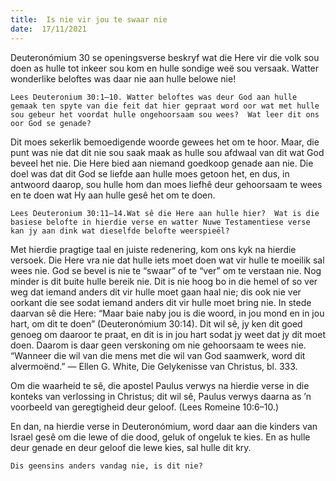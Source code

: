 ```yaml
---
title:  Is nie vir jou te swaar nie
date:  17/11/2021
---
```


Deuteronómium 30 se openingsverse beskryf wat die Here vir die volk sou doen as hulle tot inkeer sou kom en hulle sondige weë sou versaak. Watter wonderlike beloftes was daar nie aan hulle belowe nie!

`Lees Deuteronium 30:1–10. Watter beloftes was deur God aan hulle gemaak ten spyte van die feit dat hier gepraat word oor wat met hulle sou gebeur het voordat hulle ongehoorsaam sou wees?  Wat leer dit ons oor God se genade?`

Dit moes sekerlik bemoedigende woorde gewees het om te hoor. Maar, die punt was nie dat dit nie sou saak maak as hulle sou afdwaal van dit wat God beveel het nie. Die Here bied aan niemand goedkoop genade aan nie. Die doel was dat dit God se liefde aan hulle moes getoon het, en dus, in antwoord daarop, sou hulle hom dan moes liefhê deur gehoorsaam te wees en te doen wat Hy aan hulle gesê het om te doen.

`Lees Deuteronium 30:11–14.Wat sê die Here aan hulle hier?  Wat is die basiese belofte in hierdie verse en watter Nuwe Testamentiese verse kan jy aan dink wat dieselfde belofte weerspieël?`

Met hierdie pragtige taal en juiste redenering, kom ons kyk na hierdie versoek. Die Here vra nie dat hulle iets moet doen wat vir hulle te moeilik sal wees nie. God se bevel is nie te “swaar” of te “ver” om te verstaan nie.  Nog minder is dit buite hulle bereik nie.  Dit is nie hoog bo in die hemel of so ver weg dat iemand anders dit vir hulle moet gaan haal nie;  dis ook nie ver oorkant die see sodat iemand anders dit vir hulle moet bring nie. In stede daarvan sê die Here: “Maar baie naby jou is die woord, in jou mond en in jou hart, om dit te doen” (Deuteronómium 30:14). Dit wil sê, jy ken dit goed genoeg om daaroor te praat, en dit is in jou hart sodat jy weet dat jy dit moet doen.  Daarom is daar geen verskoning om nie gehoorsaam te wees nie.  “Wanneer die wil van die mens met die wil van God saamwerk, word dit alvermoënd.” — Ellen G. White, Die Gelykenisse van Christus, bl. 333.

Om die waarheid te sê, die apostel Paulus verwys na hierdie verse in die konteks van verlossing in Christus; dit wil sê, Paulus verwys daarna as ’n voorbeeld van geregtigheid deur geloof. (Lees Romeine 10:6–10.)

En dan, na hierdie verse in Deuteronómium, word daar aan die kinders van Israel gesê om die lewe of die dood, geluk of ongeluk te kies. En as hulle deur genade en deur geloof die lewe kies, sal hulle dit kry.

`Dis geensins anders vandag nie, is dit nie?`